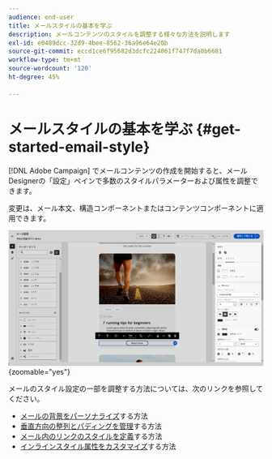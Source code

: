 ```yaml
---
audience: end-user
title: メールスタイルの基本を学ぶ
description: メールコンテンツのスタイルを調整する様々な方法を説明します
exl-id: e0489dcc-32d9-4bee-8562-36a96e64e20b
source-git-commit: eccd1ce6f95682d3dcfc224061f747f7da0b6681
workflow-type: tm+mt
source-wordcount: '120'
ht-degree: 45%

---
```



# メールスタイルの基本を学ぶ {#get-started-email-style}

[!DNL Adobe Campaign] でメールコンテンツの作成を開始すると、メールDesignerの「設定」ペインで多数のスタイルパラメーターおよび属性を調整できます。

変更は、メール本文、構造コンポーネントまたはコンテンツコンポーネントに適用できます。

![ コンテンツコンポーネントの設定を示すメールDesignerの設定パネル ](assets/email_designer_content_components_settings.png){zoomable="yes"}

メールのスタイル設定の一部を調整する方法については、次のリンクを参照してください。

* [メールの背景をパーソナライズ](backgrounds.md)する方法
* [垂直方向の整列とパディングを管理](alignment-and-padding.md)する方法
* [メール内のリンクのスタイルを定義](styling-links.md)する方法
* [インラインスタイル属性をカスタマイズ](inline-styling.md)する方法
